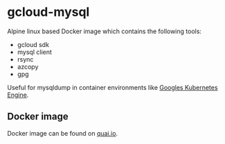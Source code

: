 # gcloud-mysql

Alpine linux based Docker image which contains the following tools:

* gcloud sdk
* mysql client
* rsync
* azcopy
* gpg

Useful for mysqldump in container environments like [Googles Kubernetes Engine](https://cloud.google.com/kubernetes-engine).

## Docker image

Docker image can be found on [quai.io](https://quay.io/repository/monotek/gcloud-mysql).
